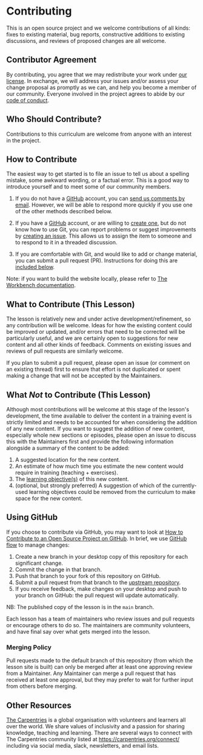 # Contributing

<!-- TEMPLATE INTRODUCTION
This template is adapted from the standard CONTRIBUTING.md used by The Carpentries. Feel free to replace/modify/reuse as much or as little of it as you like, but we recommend that you used the headings and overall structure as a guide to ensure that you include all the most important information.
-->

This is an open source project and we welcome contributions of all kinds: fixes to existing material, bug reports, constructive additions to existing discussions, and reviews of proposed changes are all welcome.


## Contributor Agreement

By contributing, you agree that we may redistribute your work under [our
license](LICENSE.md). In exchange, we will address your issues and/or assess
your change proposal as promptly as we can, and help you become a member of our community. Everyone involved in the project agrees to abide by our [code of conduct](CODE_OF_CONDUCT.md).


## Who Should Contribute?

Contributions to this curriculum are welcome from anyone with an interest in the project.


## How to Contribute

The easiest way to get started is to file an issue to tell us about a spelling mistake, some awkward wording, or a factual error. This is a good way to introduce yourself and to meet some of our community members.

1. If you do not have a [GitHub][github] account, you can [send us comments by email][contact]. However, we will be able to respond more quickly if you use one of the other methods described below.

2. If you have a [GitHub][github] account, or are willing to [create one][github-join], but do not know how to use Git, you can report problems or suggest improvements by [creating an issue][issues]. This allows us to assign the item to someone and to respond to it in a threaded discussion.

3. If you are comfortable with Git, and would like to add or change material, you can submit a pull request (PR). Instructions for doing this are [included below](#using-github).

Note: if you want to build the website locally, please refer to [The Workbench documentation][workbench-docs].


## What to Contribute (This Lesson)

The lesson is relatively new and under active development/refinement, so any contribution will be welcome.
Ideas for how the existing content could be improved or updated, and/or errors that need to be corrected will be particularly useful, and we are certainly open to suggestions for new content and all other kinds of feedback.
Comments on existing issues and reviews of pull requests are similarly welcome.

If you plan to submit a pull request, please open an issue (or comment on an existing thread) first to ensure that effort is not duplicated or spent making a change that will not be accepted by the Maintainers.


## What *Not* to Contribute (This Lesson)

Although most contributions will be welcome at this stage of the lesson's development, the time available to deliver the content in a training event is strictly limited and needs to be accounted for when considering the addition of any new content.
If you want to suggest the addition of new content, especially whole new sections or episodes, please open an issue to discuss this with the Maintainers first and provide the following information alongside a summary of the content to be added:

1. A suggested location for the new content.
2. An estimate of how much time you estimate the new content would require in training (teaching + exercises).
3. The [learning objective(s)][cldt-lo] of this new content.
4. (optional, but strongly preferred) A suggestion of which of the currently-used learning objectives could be removed from the curriculum to make space for the new content.

## Using GitHub

If you choose to contribute via GitHub, you may want to look at [How to Contribute to an Open Source Project on GitHub][how-contribute]. In brief, we use [GitHub flow][github-flow] to manage changes:

1. Create a new branch in your desktop copy of this repository for each significant change.
2. Commit the change in that branch.
3. Push that branch to your fork of this repository on GitHub.
4. Submit a pull request from that branch to the [upstream repository][repo].
5. If you receive feedback, make changes on your desktop and push to your branch on GitHub: the pull request will update automatically.

NB: The published copy of the lesson is in the `main` branch.

Each lesson has a team of maintainers who review issues and pull requests or encourage others to do so. The maintainers are community volunteers, and have final say over what gets merged into the lesson.

### Merging Policy

Pull requests made to the default branch of this repository (from which the lesson site is built) can only be merged after at least one approving review from a Maintainer.
Any Maintainer can merge a pull request that has received at least one approval, but they may prefer to wait for further input from others before merging.

## Other Resources

[The Carpentries][cp-site] is a global organisation with volunteers and learners all over the world. We share values of inclusivity and a passion for sharing knowledge, teaching and learning.
There are several ways to connect with The Carpentries community listed at <https://carpentries.org/connect/> including via social media, slack, newsletters, and email lists.

[repo]: FIXME
[cldt-lo]: https://carpentries.github.io/lesson-development-training/05-objectives.html#learning-objectives
[contact]: FIXME
[cp-site]: https://carpentries.org/
[github]: https://github.com
[github-flow]: https://guides.github.com/introduction/flow/
[github-join]: https://github.com/join
[how-contribute]: https://egghead.io/courses/how-to-contribute-to-an-open-source-project-on-github
[issues]: https://carpentries.org/help-wanted-issues/
[workbench-docs]: https://carpentries.github.io/sandpaper-docs/